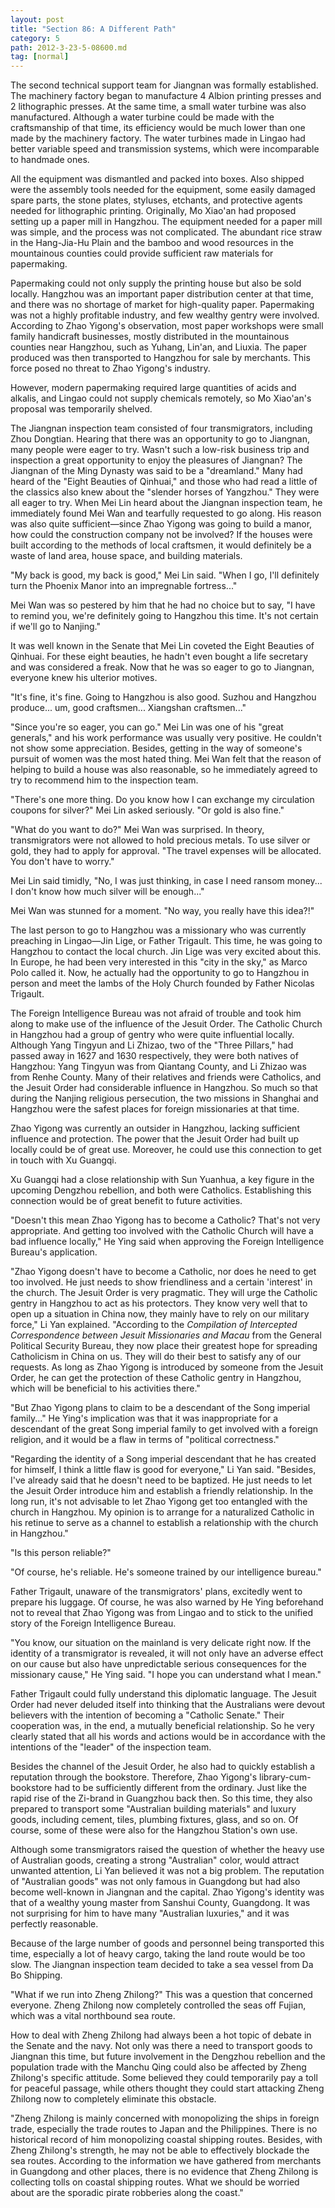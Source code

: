 ```yaml
---
layout: post
title: "Section 86: A Different Path"
category: 5
path: 2012-3-23-5-08600.md
tag: [normal]
---
```


The second technical support team for Jiangnan was formally established. The machinery factory began to manufacture 4 Albion printing presses and 2 lithographic presses. At the same time, a small water turbine was also manufactured. Although a water turbine could be made with the craftsmanship of that time, its efficiency would be much lower than one made by the machinery factory. The water turbines made in Lingao had better variable speed and transmission systems, which were incomparable to handmade ones.

All the equipment was dismantled and packed into boxes. Also shipped were the assembly tools needed for the equipment, some easily damaged spare parts, the stone plates, styluses, etchants, and protective agents needed for lithographic printing. Originally, Mo Xiao'an had proposed setting up a paper mill in Hangzhou. The equipment needed for a paper mill was simple, and the process was not complicated. The abundant rice straw in the Hang-Jia-Hu Plain and the bamboo and wood resources in the mountainous counties could provide sufficient raw materials for papermaking.

Papermaking could not only supply the printing house but also be sold locally. Hangzhou was an important paper distribution center at that time, and there was no shortage of market for high-quality paper. Papermaking was not a highly profitable industry, and few wealthy gentry were involved. According to Zhao Yigong's observation, most paper workshops were small family handicraft businesses, mostly distributed in the mountainous counties near Hangzhou, such as Yuhang, Lin'an, and Liuxia. The paper produced was then transported to Hangzhou for sale by merchants. This force posed no threat to Zhao Yigong's industry.

However, modern papermaking required large quantities of acids and alkalis, and Lingao could not supply chemicals remotely, so Mo Xiao'an's proposal was temporarily shelved.

The Jiangnan inspection team consisted of four transmigrators, including Zhou Dongtian. Hearing that there was an opportunity to go to Jiangnan, many people were eager to try. Wasn't such a low-risk business trip and inspection a great opportunity to enjoy the pleasures of Jiangnan? The Jiangnan of the Ming Dynasty was said to be a "dreamland." Many had heard of the "Eight Beauties of Qinhuai," and those who had read a little of the classics also knew about the "slender horses of Yangzhou." They were all eager to try. When Mei Lin heard about the Jiangnan inspection team, he immediately found Mei Wan and tearfully requested to go along. His reason was also quite sufficient—since Zhao Yigong was going to build a manor, how could the construction company not be involved? If the houses were built according to the methods of local craftsmen, it would definitely be a waste of land area, house space, and building materials.

"My back is good, my back is good," Mei Lin said. "When I go, I'll definitely turn the Phoenix Manor into an impregnable fortress..."

Mei Wan was so pestered by him that he had no choice but to say, "I have to remind you, we're definitely going to Hangzhou this time. It's not certain if we'll go to Nanjing."

It was well known in the Senate that Mei Lin coveted the Eight Beauties of Qinhuai. For these eight beauties, he hadn't even bought a life secretary and was considered a freak. Now that he was so eager to go to Jiangnan, everyone knew his ulterior motives.

"It's fine, it's fine. Going to Hangzhou is also good. Suzhou and Hangzhou produce... um, good craftsmen... Xiangshan craftsmen..."

"Since you're so eager, you can go." Mei Lin was one of his "great generals," and his work performance was usually very positive. He couldn't not show some appreciation. Besides, getting in the way of someone's pursuit of women was the most hated thing. Mei Wan felt that the reason of helping to build a house was also reasonable, so he immediately agreed to try to recommend him to the inspection team.

"There's one more thing. Do you know how I can exchange my circulation coupons for silver?" Mei Lin asked seriously. "Or gold is also fine."

"What do you want to do?" Mei Wan was surprised. In theory, transmigrators were not allowed to hold precious metals. To use silver or gold, they had to apply for approval. "The travel expenses will be allocated. You don't have to worry."

Mei Lin said timidly, "No, I was just thinking, in case I need ransom money... I don't know how much silver will be enough..."

Mei Wan was stunned for a moment. "No way, you really have this idea?!"

The last person to go to Hangzhou was a missionary who was currently preaching in Lingao—Jin Lige, or Father Trigault. This time, he was going to Hangzhou to contact the local church. Jin Lige was very excited about this. In Europe, he had been very interested in this "city in the sky," as Marco Polo called it. Now, he actually had the opportunity to go to Hangzhou in person and meet the lambs of the Holy Church founded by Father Nicolas Trigault.

The Foreign Intelligence Bureau was not afraid of trouble and took him along to make use of the influence of the Jesuit Order. The Catholic Church in Hangzhou had a group of gentry who were quite influential locally. Although Yang Tingyun and Li Zhizao, two of the "Three Pillars," had passed away in 1627 and 1630 respectively, they were both natives of Hangzhou: Yang Tingyun was from Qiantang County, and Li Zhizao was from Renhe County. Many of their relatives and friends were Catholics, and the Jesuit Order had considerable influence in Hangzhou. So much so that during the Nanjing religious persecution, the two missions in Shanghai and Hangzhou were the safest places for foreign missionaries at that time.

Zhao Yigong was currently an outsider in Hangzhou, lacking sufficient influence and protection. The power that the Jesuit Order had built up locally could be of great use. Moreover, he could use this connection to get in touch with Xu Guangqi.

Xu Guangqi had a close relationship with Sun Yuanhua, a key figure in the upcoming Dengzhou rebellion, and both were Catholics. Establishing this connection would be of great benefit to future activities.

"Doesn't this mean Zhao Yigong has to become a Catholic? That's not very appropriate. And getting too involved with the Catholic Church will have a bad influence locally," He Ying said when approving the Foreign Intelligence Bureau's application.

"Zhao Yigong doesn't have to become a Catholic, nor does he need to get too involved. He just needs to show friendliness and a certain 'interest' in the church. The Jesuit Order is very pragmatic. They will urge the Catholic gentry in Hangzhou to act as his protectors. They know very well that to open up a situation in China now, they mainly have to rely on our military force," Li Yan explained. "According to the *Compilation of Intercepted Correspondence between Jesuit Missionaries and Macau* from the General Political Security Bureau, they now place their greatest hope for spreading Catholicism in China on us. They will do their best to satisfy any of our requests. As long as Zhao Yigong is introduced by someone from the Jesuit Order, he can get the protection of these Catholic gentry in Hangzhou, which will be beneficial to his activities there."

"But Zhao Yigong plans to claim to be a descendant of the Song imperial family..." He Ying's implication was that it was inappropriate for a descendant of the great Song imperial family to get involved with a foreign religion, and it would be a flaw in terms of "political correctness."

"Regarding the identity of a Song imperial descendant that he has created for himself, I think a little flaw is good for everyone," Li Yan said. "Besides, I've already said that he doesn't need to be baptized. He just needs to let the Jesuit Order introduce him and establish a friendly relationship. In the long run, it's not advisable to let Zhao Yigong get too entangled with the church in Hangzhou. My opinion is to arrange for a naturalized Catholic in his retinue to serve as a channel to establish a relationship with the church in Hangzhou."

"Is this person reliable?"

"Of course, he's reliable. He's someone trained by our intelligence bureau."

Father Trigault, unaware of the transmigrators' plans, excitedly went to prepare his luggage. Of course, he was also warned by He Ying beforehand not to reveal that Zhao Yigong was from Lingao and to stick to the unified story of the Foreign Intelligence Bureau.

"You know, our situation on the mainland is very delicate right now. If the identity of a transmigrator is revealed, it will not only have an adverse effect on our cause but also have unpredictable serious consequences for the missionary cause," He Ying said. "I hope you can understand what I mean."

Father Trigault could fully understand this diplomatic language. The Jesuit Order had never deluded itself into thinking that the Australians were devout believers with the intention of becoming a "Catholic Senate." Their cooperation was, in the end, a mutually beneficial relationship. So he very clearly stated that all his words and actions would be in accordance with the intentions of the "leader" of the inspection team.

Besides the channel of the Jesuit Order, he also had to quickly establish a reputation through the bookstore. Therefore, Zhao Yigong's library-cum-bookstore had to be sufficiently different from the ordinary. Just like the rapid rise of the Zi-brand in Guangzhou back then. So this time, they also prepared to transport some "Australian building materials" and luxury goods, including cement, tiles, plumbing fixtures, glass, and so on. Of course, some of these were also for the Hangzhou Station's own use.

Although some transmigrators raised the question of whether the heavy use of Australian goods, creating a strong "Australian" color, would attract unwanted attention, Li Yan believed it was not a big problem. The reputation of "Australian goods" was not only famous in Guangdong but had also become well-known in Jiangnan and the capital. Zhao Yigong's identity was that of a wealthy young master from Sanshui County, Guangdong. It was not surprising for him to have many "Australian luxuries," and it was perfectly reasonable.

Because of the large number of goods and personnel being transported this time, especially a lot of heavy cargo, taking the land route would be too slow. The Jiangnan inspection team decided to take a sea vessel from Da Bo Shipping.

"What if we run into Zheng Zhilong?" This was a question that concerned everyone. Zheng Zhilong now completely controlled the seas off Fujian, which was a vital northbound sea route.

How to deal with Zheng Zhilong had always been a hot topic of debate in the Senate and the navy. Not only was there a need to transport goods to Jiangnan this time, but future involvement in the Dengzhou rebellion and the population trade with the Manchu Qing could also be affected by Zheng Zhilong's specific attitude. Some believed they could temporarily pay a toll for peaceful passage, while others thought they could start attacking Zheng Zhilong now to completely eliminate this obstacle.

"Zheng Zhilong is mainly concerned with monopolizing the ships in foreign trade, especially the trade routes to Japan and the Philippines. There is no historical record of him monopolizing coastal shipping routes. Besides, with Zheng Zhilong's strength, he may not be able to effectively blockade the sea routes. According to the information we have gathered from merchants in Guangdong and other places, there is no evidence that Zheng Zhilong is collecting tolls on coastal shipping routes. What we should be worried about are the sporadic pirate robberies along the coast."